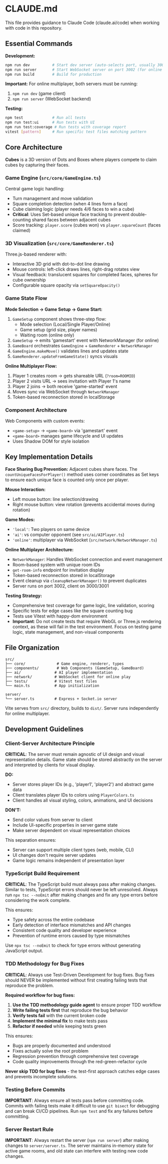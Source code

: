 # CLAUDE.md

This file provides guidance to Claude Code (claude.ai/code) when working with code in this repository.

## Essential Commands

**Development:**
```bash
npm run dev          # Start dev server (auto-selects port, usually 3000 or 3001)
npm run server       # Start WebSocket server on port 3002 (for online multiplayer)
npm run build        # Build for production
```

**Important:** For online multiplayer, both servers must be running:
1. `npm run dev` (game client)
2. `npm run server` (WebSocket backend)

**Testing:**
```bash
npm test             # Run all tests
npm run test:ui      # Run tests with UI
npm run test:coverage # Run tests with coverage report
vitest [pattern]     # Run specific test files matching pattern
```

## Core Architecture

**Cubes** is a 3D version of Dots and Boxes where players compete to claim cubes by capturing their faces.

### Game Engine (`src/core/GameEngine.ts`)
Central game logic handling:
- Turn management and move validation
- Square completion detection (when 4 lines form a face)
- Cube claiming logic (player needs 4/6 faces to win a cube)
- **Critical**: Uses Set-based unique face tracking to prevent double-counting shared faces between adjacent cubes
- Score tracking: `player.score` (cubes won) vs `player.squareCount` (faces claimed)

### 3D Visualization (`src/core/GameRenderer.ts`)
Three.js-based renderer with:
- Interactive 3D grid with dot-to-dot line drawing
- Mouse controls: left-click draws lines, right-drag rotates view
- Visual feedback: translucent squares for completed faces, spheres for cube ownership
- Configurable square opacity via `setSquareOpacity()`

### Game State Flow

**Mode Selection → Game Setup → Game Start:**
1. `GameSetup` component shows three-step flow:
   - Mode selection (Local/Single Player/Online)
   - Game setup (grid size, player names)
   - Waiting room (online only)
2. `GameSetup` → emits 'gamestart' event with NetworkManager (for online)
3. `GameBoard` orchestrates `GameEngine` + `GameRenderer` + `NetworkManager`
4. `GameEngine.makeMove()` validates lines and updates state
5. `GameRenderer.updateFromGameState()` syncs visuals

**Online Multiplayer Flow:**
1. Player 1 creates room → gets shareable URL (`?room=ROOMID`)
2. Player 2 visits URL → sees invitation with Player 1's name
3. Player 2 joins → both receive 'game-started' event
4. Moves sync via WebSocket through `NetworkManager`
5. Token-based reconnection stored in localStorage

### Component Architecture
Web Components with custom events:
- `<game-setup>` → `<game-board>` via 'gamestart' event
- `<game-board>` manages game lifecycle and UI updates
- Uses Shadow DOM for style isolation

## Key Implementation Details

**Face Sharing Bug Prevention:**
Adjacent cubes share faces. The `countUniqueFacesForPlayer()` method uses corner coordinates as Set keys to ensure each unique face is counted only once per player.

**Mouse Interaction:**
- Left mouse button: line selection/drawing
- Right mouse button: view rotation (prevents accidental moves during rotation)

**Game Modes:**
- `'local'`: Two players on same device
- `'ai'`: vs computer opponent (see `src/ai/AIPlayer.ts`)
- `'online'`: multiplayer via WebSocket (`src/network/NetworkManager.ts`)

**Online Multiplayer Architecture:**
- `NetworkManager`: Handles WebSocket connection and event management
- Room-based system with unique room IDs
- `get-room-info` endpoint for invitation display
- Token-based reconnection stored in localStorage
- Event cleanup via `cleanupNetworkManager()` to prevent duplicates
- Server runs on port 3002, client on 3000/3001

**Testing Strategy:**
- Comprehensive test coverage for game logic, line validation, scoring
- Specific tests for edge cases like the square counting bug
- Tests use Vitest with happy-dom environment
- **Important**: Do not create tests that require WebGL or Three.js rendering context, as these will fail in the test environment. Focus on testing game logic, state management, and non-visual components

## File Organization

```
src/
├── core/              # Game engine, renderer, types
├── components/        # Web Components (GameSetup, GameBoard)
├── ai/               # AI player implementation
├── network/          # WebSocket client for online play
├── tests/            # Vitest test files
└── main.ts           # App initialization

server/
└── server.ts         # Express + Socket.io server
```

Vite serves from `src/` directory, builds to `dist/`. Server runs independently for online multiplayer.

## Development Guidelines

### Client-Server Architecture Principle
**CRITICAL**: The server must remain agnostic of UI design and visual representation details. Game state should be stored abstractly on the server and interpreted by clients for visual display.

**DO:**
- Server stores player IDs (e.g., 'player1', 'player2') and abstract game data
- Client translates player IDs to colors using `PlayerColors.ts`
- Client handles all visual styling, colors, animations, and UI decisions

**DON'T:**
- Send color values from server to client
- Include UI-specific properties in server game state
- Make server dependent on visual representation choices

This separation ensures:
- Server can support multiple client types (web, mobile, CLI)
- UI changes don't require server updates
- Game logic remains independent of presentation layer

### TypeScript Build Requirement
**CRITICAL**: The TypeScript build must always pass after making changes. Similar to tests, TypeScript errors should never be left unresolved. Always run `npx tsc --noEmit` after making changes and fix any type errors before considering the work complete.

This ensures:
- Type safety across the entire codebase
- Early detection of interface mismatches and API changes
- Consistent code quality and developer experience
- Prevention of runtime errors caused by type mismatches

Use `npx tsc --noEmit` to check for type errors without generating JavaScript output.

### TDD Methodology for Bug Fixes
**CRITICAL**: Always use Test-Driven Development for bug fixes. Bug fixes should NEVER be implemented without first creating failing tests that reproduce the problem.

**Required workflow for bug fixes:**
1. **Use the TDD methodology guide agent** to ensure proper TDD workflow
2. **Write failing tests first** that reproduce the bug behavior
3. **Verify tests fail** with the current broken code
4. **Implement the minimal fix** to make tests pass
5. **Refactor if needed** while keeping tests green

This ensures:
- Bugs are properly documented and understood
- Fixes actually solve the root problem
- Regression prevention through comprehensive test coverage
- Code quality improvements through the red-green-refactor cycle

**Never skip TDD for bug fixes** - the test-first approach catches edge cases and prevents incomplete solutions.

### Testing Before Commits
**IMPORTANT**: Always ensure all tests pass before committing code. Commits with failing tests make it difficult to use `git bisect` for debugging and can break CI/CD pipelines. Run `npm test` and fix any failures before committing.

### Server Restart Rule
**IMPORTANT**: Always restart the server (`npm run server`) after making changes to `server/server.ts`. The server maintains in-memory state for active game rooms, and old state can interfere with testing new code changes.